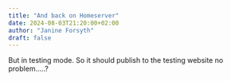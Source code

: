 ```yaml
---
title: "And back on Homeserver"
date: 2024-08-03T21:20:00+02:00
author: "Janine Forsyth"
draft: false
---
```


<p>But in testing mode. So it should publish to the testing website no problem.....?</p>